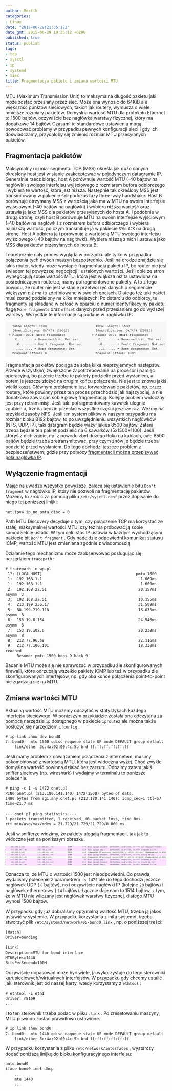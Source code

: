 ```yaml
---
author: Morfik
categories:
- Linux
date: "2015-06-29T21:35:12Z"
date_gmt: 2015-06-29 19:35:12 +0200
published: true
status: publish
tags:
- tcp
- sysctl
- ip
- systemd
- sieć
title: Fragmentacja pakietu i zmiana wartości MTU
---
```


MTU (Maximum Transmission Unit) to maksymalna długość pakietu jaki może zostać przesłany przez sieć.
Może ona wynosić do 64KiB ale większość punktów sieciowych, takich jak routery, wymusza o wiele
mniejsze rozmiary pakietów. Domyślna wartość MTU dla protokołu Ethernet to 1500 bajtów, oczywiście
bez nagłówka warstwy fizycznej, który ma dodatkowe 14 bajtów. Czasami te standardowe ustawienia mogą
powodować problemy w przypadku pewnych konfiguracji sieci i gdy ich doświadczamy, przydałoby się
zmienić rozmiar MTU przesyłanych pakietów.

<!--more-->
## Fragmentacja pakietów

Maksymalny rozmiar segmentu TCP (MSS) określa jak dużo danych określony host jest w stanie
zaakceptować w pojedynczym datagramie IP. Generalnie rzecz biorąc, host A porównuje wartość MTU (-40
bajtów na nagłówki) swojego interfejsu wyjściowego z rozmiarem bufora odbiorczego i wybiera te
wartość, która jest niższa. Następnie tak określony MSS jest transmitowany w pakiecie `SYN` podczas
fazy three-way handshake. Host B porównuje otrzymany MSS z wartością jaką ma w MTU na swoim
interfejsie wyjściowym (-40 bajtów na nagłówki) i wybiera niższą wartość oraz ustawia ją jako MSS
dla pakietów przesyłanych do hosta A. I podobnie w drugą stronę, czyli host B porównuje MTU na swoim
interfejsie wyjściowym (-40 bajtów na nagłówki) z rozmiarem bufora odbiorczego i wybiera najniższą
wartość, po czym transmituje ją w pakiecie `SYN-ACK` na drugą stronę. Host A odbiera ją i porównuje
z wartością MTU swojego interfejsu wyjściowego (-40 bajtów na nagłówki). Wybiera niższą z nich i
ustawia jako MSS dla pakietów przesyłanych do hosta B.

Teoretycznie cały proces wygląda w porządku ale tylko w przypadku połączenia tych dwóch maszyn
bezpośrednio. Jeśli na drodze znajdzie się jakiś router, wtedy może wystąpić fragmentacja pakietu
IP, bo router nie jest świadom tej powyższej negocjacji i ustalonych wartości. Jeśli obie ze stron
wynegocjują sobie wartość MTU, która jest większa niż ta ustawiona na pośredniczącym routerze, mamy
pofragmentowane pakiety. A to z tego powodu, że router nie jest w stanie przetworzyć danych o
segmencie większym niż ma to zdefiniowane w swoich opcjach. Dlatego też taki pakiet musi zostać
podzielony na kilka mniejszych. Po dotarciu do odbiorcy, te fragmenty są składane w całość w oparciu
o numer identyfikacyjny pakietu, flagę `More fragments` oraz `offset` danych przed przesłaniem go do
wyższej warstwy. Wszystkie te informacje są podane w nagłówku IP:

![](/img/2015/06/1.mtu-fragmentacja-pakietow.png#huge)

Fragmentacja pakietów pociąga za sobą kilka nieprzyjemnych następstw. Przede wszystkim, zwiększone
zapotrzebowanie na procesor i pamięć operacyjną, bo przecie trzeba te pakiety podzielić przed
wysłaniem, a potem je jeszcze złożyć na drugim końcu połączenia. Nie jest to znowu jakiś wielki
koszt. Głównym problemem jest forwardowanie pakietów, np. przez routery, które powinny przez ten
proces przechodzić jak najszybciej, a nie dodatkowo zawracać sobie głowę fragmentacją. Kolejny
problem widoczny jest przy retransmisji. Jeśli taki pofragmentowany kawałek ulegnie zgubieniu,
trzeba będzie przesłać wszystkie części jeszcze raz. Weźmy na przykład zasoby NFS. Jeśli ten system
plików w naszym przypadku ma rozmiar bloku 8192 bajtów, to po uwzględnieniu wszystkich nagłówków
(NFS, UDP, IP), taki datagram będzie ważył jakieś 8500 bajtów. Zatem trzeba będzie ten pakiet
podzielić na 6 kawałków (5x1500+1100). Jeśli któryś z nich zginie, np. z powodu zbyt dużego tłoku na
kablach, całe 8500 bajtów będzie trzeba zretransmitować, przy czym znów je będzie trzeba podzielić
przed wysłaniem. Do tego dochodzi jeszcze problem z bezpieczeństwem, gdzie przy pomocy [fragmentacji
można przepisywać pola nagłówka IP](https://en.wikipedia.org/wiki/IP_fragmentation_attack).

## Wyłączenie fragmentacji

Mając na uwadze wszystko powyższe, zaleca się ustawienie bitu `Don't fragment` w nagłówku IP, który
nie pozwoli na fragmentację pakietów. Możemy to zrobić za pomocą pliku `/etc/sysctl.conf` przez
dopisanie do niego tej poniższej linijki:

    net.ipv4.ip_no_pmtu_disc = 0

Path MTU Discovery decyduje o tym, czy połączenie TCP ma korzystać ze stałej, maksymalnej wartości
MTU, czy też ma próbować ją sobie samodzielnie ustalić. W tym celu stos IP ustawia w każdym
wychodzącym pakiecie bit `Don't fragment` . Gdy nadejdzie odpowiedni komunikat statusu ICMP,
wartość MTU jest zmieniana zgodnie z wiadomością.

Działanie tego mechanizmu może zaobserwować posługując się narzędziem `tracepath` :

    # tracepath -n wp.pl
     1?: [LOCALHOST]                                         pmtu 1500
     1:  192.168.1.1                                           1.669ms
     1:  192.168.1.1                                           1.600ms
     2:  192.168.22.51                                        20.157ms asymm  3
     3:  192.168.22.51                                        10.155ms
     4:  213.199.236.17                                       31.509ms
     5:  88.199.219.118                                       16.038ms asymm  8
     6:  153.19.0.154                                         24.546ms asymm  8
     7:  153.19.102.6                                         20.238ms asymm  8
     8:  212.77.96.69                                         22.116ms
     9:  212.77.100.101                                       18.338ms reached
         Resume: pmtu 1500 hops 9 back 9

Badanie MTU może się nie sprawdzać w przypadku źle skonfigurowanych firewalli, które odrzucają
wszelkie pakiety ICMP lub też w przypadku źle skonfigurowanych interfejsów, np. gdy oba końce
połączenia point-to-point nie zgadzają się na MTU.

## Zmiana wartości MTU

Aktualną wartość MTU możemy odczytać w statystykach każdego interfejsu sieciowego. W poniższym
przykładzie została ona odczytana za pomocą narzędzia `ip` dostępnego w pakiecie `iproute2` ale
można także posłużyć się narzędziem `ifconfig` :

    # ip link show dev bond0
    7: bond0:  mtu 1500 qdisc noqueue state UP mode DEFAULT group default
        link/ether 3c:4a:92:00:4c:5b brd ff:ff:ff:ff:ff:ff

Jeśli mamy problem z nawiązaniem połączenia z internetem, musimy pokombinować z wartością MTU, która
jest widoczna wyżej. Choć zwykle domyślna wartość powinna działać bez zarzutu. Odpalmy zatem jakiś
sniffer sieciowy (np. wireshark) i wydajmy w terminalu to poniższe polecenie:

    # ping -c 1 -s 1472 onet.pl
    PING onet.pl (213.180.141.140) 1472(1500) bytes of data.
    1480 bytes from sg1.any.onet.pl (213.180.141.140): icmp_seq=1 ttl=57 time=21.7 ms

    --- onet.pl ping statistics ---
    1 packets transmitted, 1 received, 0% packet loss, time 0ms
    rtt min/avg/max/mdev = 21.729/21.729/21.729/0.000 ms

Jeśli w snifferze widzimy, że pakiety ulegają fragmentacji, tak jak to widoczne jest na poniższym
obrazku:

![](/img/2015/06/2.mtu-fragmentacja-pakietow-wireshark.png#huge)

Oznacza to, że MTU o wartości 1500 jest nieodpowiedni. Co prawda, wydaliśmy polecenie z parametrem
`-s 1472` ale do tego dochodzi jeszcze nagłówek UDP ( `8` bajtów), no i oczywiście nagłówki IP
(kolejne `20` bajtów) i nagłówek ethernetowy ( `14` bajtów). Łącznie daje nam to 1514 bajtów, z tym,
że w MTU nie wliczany jest nagłówek warstwy fizycznej, dlatego MTU wynosi 1500 bajtów.

W przypadku gdy już dobraliśmy optymalną wartość MTU, trzeba ją jakoś ustawić w systemie. W
przypadku korzystania z initu systemd, trzeba stworzyć plik `/etc/systemd/network/05-bond0.link` ,
np. o poniższej treści:

    [Match]
    Driver=bonding

    [Link]
    Description=MTU for bond interface
    MTUBytes=1440
    BitsPerSecond=100M

Oczywiście dopasowań może być wiele, ja wykorzystuje do tego sterowniki kart sieciowych/wirtualnych
interfejsów. W przypadku gdy chcemy ustalić jaki sterownik jest od naszej karty, wtedy korzystamy z
`ethtool` :

    # ethtool -i eth1
    driver: r8169
    ...

I to ten sterownik trzeba podać w pliku `.link` . Po zresetowaniu maszyny, MTU powinno zostać
prawidłowo ustawione.

    # ip link show bond0
    7: bond0:  mtu 1440 qdisc noqueue state UP mode DEFAULT group default
        link/ether 3c:4a:92:00:4c:5b brd ff:ff:ff:ff:ff:ff

W przypadku korzystania z pliku `/etc/network/interfaces` , wystarczy dodać poniższą linijkę do
bloku konfiguracyjnego interfejsu:

    auto bond0
    iface bond0 inet dhcp
        ...
        mtu 1440
        ...
